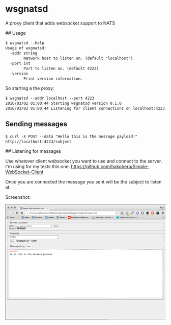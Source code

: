 # wsgnatsd

A proxy client that adds websocket support to NATS

## Usage

```
$ wsgnatsd --help
Usage of wsgnatsd:
  -addr string
        Network host to listen on. (default "localhost")
  -port int
        Port to listen on. (default 4223)
  -version
        Print version information.
```

So starting a the proxy:

```
$ wsgnatsd --addr localhost --port 4223
2016/03/02 01:00:44 Starting wsgnatsd version 0.1.0
2016/03/02 01:00:44 Listening for client connections on localhost:4223
```

## Sending messages

```
$ curl -X POST --data "Hello this is the message payload!" http://localhost:4223/subject
```

## Listening for messages

Use whatever client websocket you want to use and connect to the server.
I'm using for my tests this one: https://github.com/hakobera/Simple-WebSocket-Client

Once you are connected the message you sent will be the subject to listen at.

Screenshot:

![Screenshot](screenshot.png "Screenshot")
